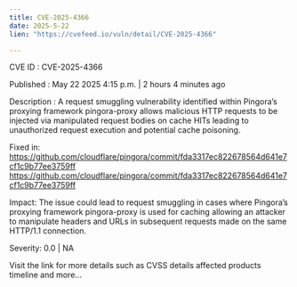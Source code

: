 ```yaml
---
title: CVE-2025-4366
date: 2025-5-22
lien: "https://cvefeed.io/vuln/detail/CVE-2025-4366"

---
```


CVE ID : CVE-2025-4366

Published :  May 22
2025
4:15 p.m. | 2 hours
4 minutes ago

Description : A request smuggling vulnerability identified within Pingora’s proxying framework
pingora-proxy
allows malicious HTTP requests to be injected via manipulated request bodies on cache HITs
leading to unauthorized request execution and potential cache poisoning.

Fixed in:  https://github.com/cloudflare/pingora/commit/fda3317ec822678564d641e7cf1c9b77ee3759ff https://github.com/cloudflare/pingora/commit/fda3317ec822678564d641e7cf1c9b77ee3759ff 

Impact: The issue could lead to request smuggling in cases where Pingora’s proxying framework
pingora-proxy
is used for caching allowing an attacker to manipulate headers and URLs in subsequent requests made on the same HTTP/1.1 connection.

Severity: 0.0 | NA

Visit the link for more details
such as CVSS details
affected products
timeline
and more...
